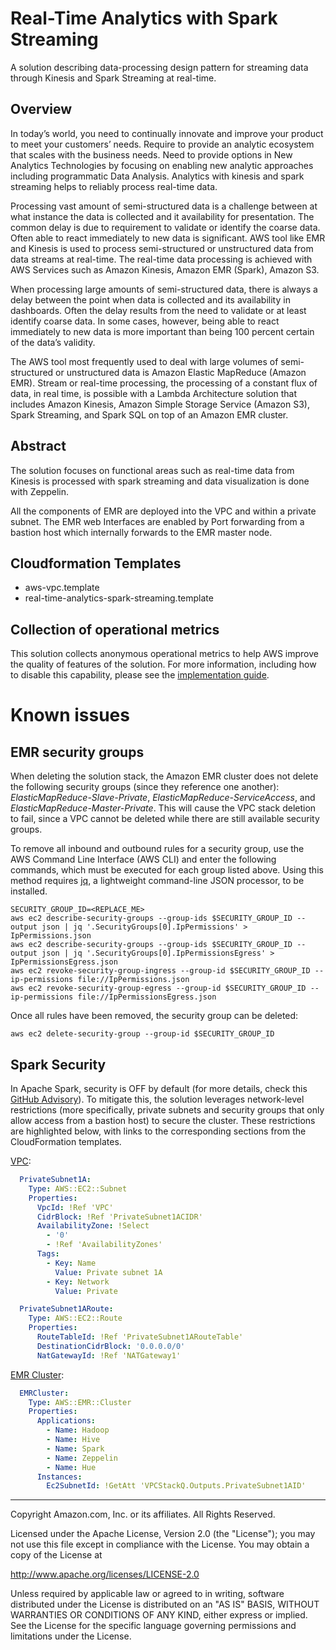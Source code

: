 # Real-Time Analytics with Spark Streaming

A solution describing data-processing design pattern for streaming data through Kinesis and Spark Streaming at real-time.

## Overview

In today’s world, you need to continually innovate and improve your product to meet your customers’ needs. Require to provide an analytic ecosystem that scales with the business needs. Need to provide options in New Analytics Technologies by focusing on enabling new analytic approaches including programmatic Data Analysis. Analytics with kinesis and spark streaming helps to reliably process real-time data.

Processing vast amount of semi-structured data is a challenge between at what instance the data is collected and it availability for presentation. The common delay is due to requirement to validate or identify the coarse data. Often able to react immediately to new data is significant. AWS tool like EMR and Kinesis is used to process semi-structured or unstructured data from data streams at real-time. The real-time data processing is achieved with AWS Services such as Amazon Kinesis, Amazon EMR (Spark), Amazon S3.

When processing large amounts of semi-structured data, there is always a delay between the point when data is collected and its availability in dashboards. Often the delay results from the need to validate or at least identify coarse data. In some cases, however, being able to react immediately to new data is more important than being 100 percent certain of the data’s validity.

The AWS tool most frequently used to deal with large volumes of semi-structured or unstructured data is Amazon Elastic MapReduce (Amazon EMR). Stream or real-time processing, the processing of a constant flux of data, in real time, is possible with a Lambda Architecture solution that includes Amazon Kinesis, Amazon Simple Storage Service (Amazon S3), Spark Streaming, and Spark SQL on top of an Amazon EMR cluster.

## Abstract

The solution focuses on functional areas such as real-time data from Kinesis is processed with spark streaming and data visualization is done with Zeppelin.

All the components of EMR are deployed into the VPC and within a private subnet. The EMR web Interfaces are enabled by Port forwarding from a bastion host which internally forwards to the EMR master node.

## Cloudformation Templates
* aws-vpc.template
* real-time-analytics-spark-streaming.template

## Collection of operational metrics
This solution collects anonymous operational metrics to help AWS improve the quality of features of the solution.
For more information, including how to disable this capability, please see the [implementation guide](https://docs.aws.amazon.com/solutions/latest/real-time-analytics-spark-streaming/appendix-c.html).

# Known issues

## EMR security groups
When deleting the solution stack, the Amazon EMR cluster does not delete the following security groups (since they reference one another): _ElasticMapReduce-Slave-Private_, _ElasticMapReduce-ServiceAccess_, and _ElasticMapReduce-Master-Private_. This will cause the VPC stack deletion to fail, since a VPC cannot be deleted while there are still available security groups.

To remove all inbound and outbound rules for a security group, use the AWS Command Line Interface (AWS CLI) and enter the following commands, which must be executed for each group listed above. Using this method requires [jq](https://stedolan.github.io/jq/), a lightweight command-line JSON processor, to be installed.

```console
SECURITY_GROUP_ID=<REPLACE_ME>
aws ec2 describe-security-groups --group-ids $SECURITY_GROUP_ID --output json | jq '.SecurityGroups[0].IpPermissions' > IpPermissions.json
aws ec2 describe-security-groups --group-ids $SECURITY_GROUP_ID --output json | jq '.SecurityGroups[0].IpPermissionsEgress' > IpPermissionsEgress.json
aws ec2 revoke-security-group-ingress --group-id $SECURITY_GROUP_ID --ip-permissions file://IpPermissions.json
aws ec2 revoke-security-group-egress --group-id $SECURITY_GROUP_ID --ip-permissions file://IpPermissionsEgress.json
```

Once all rules have been removed, the security group can be deleted:

```console
aws ec2 delete-security-group --group-id $SECURITY_GROUP_ID
```

## Spark Security
In Apache Spark, security is OFF by default (for more details, check this [GitHub Advisory](https://github.com/advisories/GHSA-phg2-9c5g-m4q7)). To mitigate this, the solution leverages network-level restrictions (more specifically, private subnets and security groups that only allow access from a bastion host) to secure the cluster. These restrictions are highlighted below, with links to the corresponding sections from the CloudFormation templates.

[VPC](deployment/aws-vpc.template#L253-L265):
```yaml
  PrivateSubnet1A:
    Type: AWS::EC2::Subnet
    Properties:
      VpcId: !Ref 'VPC'
      CidrBlock: !Ref 'PrivateSubnet1ACIDR'
      AvailabilityZone: !Select
        - '0'
        - !Ref 'AvailabilityZones'
      Tags:
        - Key: Name
          Value: Private subnet 1A
        - Key: Network
          Value: Private

  PrivateSubnet1ARoute:
    Type: AWS::EC2::Route
    Properties:
      RouteTableId: !Ref 'PrivateSubnet1ARouteTable'
      DestinationCidrBlock: '0.0.0.0/0'
      NatGatewayId: !Ref 'NATGateway1'
```

[EMR Cluster](deployment/real-time-analytics-spark-streaming.template#L1100):
```yaml
  EMRCluster:
    Type: AWS::EMR::Cluster
    Properties:
      Applications:
        - Name: Hadoop
        - Name: Hive
        - Name: Spark
        - Name: Zeppelin
        - Name: Hue
      Instances:
        Ec2SubnetId: !GetAtt 'VPCStackQ.Outputs.PrivateSubnet1AID'
```

***

Copyright Amazon.com, Inc. or its affiliates. All Rights Reserved.

Licensed under the Apache License, Version 2.0 (the "License"); you may not use this file except in compliance with the License. You may obtain a copy of the License at

http://www.apache.org/licenses/LICENSE-2.0

Unless required by applicable law or agreed to in writing, software distributed under the License is distributed on an "AS IS" BASIS, WITHOUT WARRANTIES OR CONDITIONS OF ANY KIND, either express or implied. See the License for the specific language governing permissions and limitations under the License.
